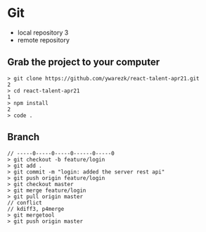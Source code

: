 # Git

- local repository
3
- remote repository

## Grab the project to your computer

```
> git clone https://github.com/ywarezk/react-talent-apr21.git
2
> cd react-talent-apr21
1
> npm install
2
> code .
```

## Branch

```
// -----0-----0-----0------0-----0
> git checkout -b feature/login
> git add .
> git commit -m "login: added the server rest api"
> git push origin feature/login
> git checkout master
> git merge feature/login
> git pull origin master
// conflict
// kdiff3, p4merge
> git mergetool
> git push origin master

```